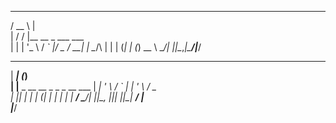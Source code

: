   _____ _                      
 /  __ \ |                     
 | /  \/ |__   __ _  ___  ___  
 | |   | '_ \ / _` |/ _ \/ __| 
 | \__/\ | | | (_| | (_) \__ \ 
  \____/_| |_|\__,_|\___/|___/ 
                               
                               
 _____            _            
|  ___|          (_)           
| |__ _ __   __ _ _ _ __   ___ 
|  __| '_ \ / _` | | '_ \ / _ \
| |__| | | | (_| | | | | |  __/
\____/_| |_|\__, |_|_| |_|\___|
             __/ |             
            |___/              
